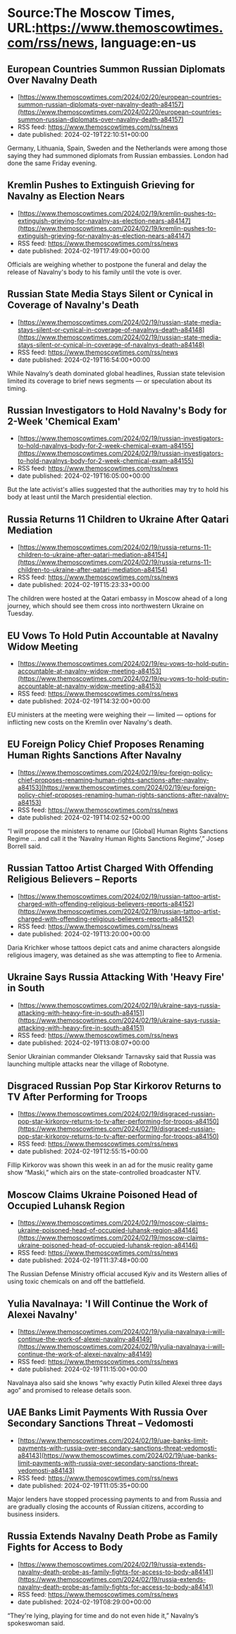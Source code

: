 # Source:The Moscow Times, URL:https://www.themoscowtimes.com/rss/news, language:en-us

## European Countries Summon Russian Diplomats Over Navalny Death
 - [https://www.themoscowtimes.com/2024/02/20/european-countries-summon-russian-diplomats-over-navalny-death-a84157](https://www.themoscowtimes.com/2024/02/20/european-countries-summon-russian-diplomats-over-navalny-death-a84157)
 - RSS feed: https://www.themoscowtimes.com/rss/news
 - date published: 2024-02-19T22:10:51+00:00

Germany, Lithuania, Spain, Sweden and the Netherlands were among those saying they had summoned diplomats from Russian embassies. London had done the same Friday evening.

## Kremlin Pushes to Extinguish Grieving for Navalny as Election Nears
 - [https://www.themoscowtimes.com/2024/02/19/kremlin-pushes-to-extinguish-grieving-for-navalny-as-election-nears-a84147](https://www.themoscowtimes.com/2024/02/19/kremlin-pushes-to-extinguish-grieving-for-navalny-as-election-nears-a84147)
 - RSS feed: https://www.themoscowtimes.com/rss/news
 - date published: 2024-02-19T17:49:00+00:00

Officials are weighing whether to postpone the funeral and delay the release of Navalny's body to his family until the vote is over.

## Russian State Media Stays Silent or Cynical in Coverage of Navalny's Death
 - [https://www.themoscowtimes.com/2024/02/19/russian-state-media-stays-silent-or-cynical-in-coverage-of-navalnys-death-a84148](https://www.themoscowtimes.com/2024/02/19/russian-state-media-stays-silent-or-cynical-in-coverage-of-navalnys-death-a84148)
 - RSS feed: https://www.themoscowtimes.com/rss/news
 - date published: 2024-02-19T16:54:00+00:00

While Navalny’s death dominated global headlines, Russian state television limited its coverage to brief news segments — or speculation about its timing.

## Russian Investigators to Hold Navalny's Body for 2-Week 'Chemical Exam'
 - [https://www.themoscowtimes.com/2024/02/19/russian-investigators-to-hold-navalnys-body-for-2-week-chemical-exam-a84155](https://www.themoscowtimes.com/2024/02/19/russian-investigators-to-hold-navalnys-body-for-2-week-chemical-exam-a84155)
 - RSS feed: https://www.themoscowtimes.com/rss/news
 - date published: 2024-02-19T16:05:00+00:00

But the late activist's allies suggested that the authorities may try to hold his body at least until the March presidential election.

## Russia Returns 11 Children to Ukraine After Qatari Mediation
 - [https://www.themoscowtimes.com/2024/02/19/russia-returns-11-children-to-ukraine-after-qatari-mediation-a84154](https://www.themoscowtimes.com/2024/02/19/russia-returns-11-children-to-ukraine-after-qatari-mediation-a84154)
 - RSS feed: https://www.themoscowtimes.com/rss/news
 - date published: 2024-02-19T15:23:33+00:00

The children were hosted at the Qatari embassy in Moscow ahead of a long journey, which should see them cross into northwestern Ukraine on Tuesday.

## EU Vows To Hold Putin Accountable at Navalny Widow Meeting
 - [https://www.themoscowtimes.com/2024/02/19/eu-vows-to-hold-putin-accountable-at-navalny-widow-meeting-a84153](https://www.themoscowtimes.com/2024/02/19/eu-vows-to-hold-putin-accountable-at-navalny-widow-meeting-a84153)
 - RSS feed: https://www.themoscowtimes.com/rss/news
 - date published: 2024-02-19T14:32:00+00:00

EU ministers at the meeting were weighing their — limited — options for inflicting new costs on the Kremlin over Navalny's death.

## EU Foreign Policy Chief Proposes Renaming Human Rights Sanctions After Navalny
 - [https://www.themoscowtimes.com/2024/02/19/eu-foreign-policy-chief-proposes-renaming-human-rights-sanctions-after-navalny-a84153](https://www.themoscowtimes.com/2024/02/19/eu-foreign-policy-chief-proposes-renaming-human-rights-sanctions-after-navalny-a84153)
 - RSS feed: https://www.themoscowtimes.com/rss/news
 - date published: 2024-02-19T14:02:52+00:00

“I will propose the ministers to rename our [Global] Human Rights Sanctions Regime ... and call it the ‘Navalny Human Rights Sanctions Regime’,” Josep Borrell said.

## Russian Tattoo Artist Charged With Offending Religious Believers – Reports
 - [https://www.themoscowtimes.com/2024/02/19/russian-tattoo-artist-charged-with-offending-religious-believers-reports-a84152](https://www.themoscowtimes.com/2024/02/19/russian-tattoo-artist-charged-with-offending-religious-believers-reports-a84152)
 - RSS feed: https://www.themoscowtimes.com/rss/news
 - date published: 2024-02-19T13:20:00+00:00

Daria Krichker whose tattoos depict cats and anime characters alongside religious imagery, was detained as she was attempting to flee to Armenia.

## Ukraine Says Russia Attacking With 'Heavy Fire' in South
 - [https://www.themoscowtimes.com/2024/02/19/ukraine-says-russia-attacking-with-heavy-fire-in-south-a84151](https://www.themoscowtimes.com/2024/02/19/ukraine-says-russia-attacking-with-heavy-fire-in-south-a84151)
 - RSS feed: https://www.themoscowtimes.com/rss/news
 - date published: 2024-02-19T13:08:07+00:00

Senior Ukrainian commander Oleksandr Tarnavsky said that Russia was launching multiple attacks near the village of Robotyne.

## Disgraced Russian Pop Star Kirkorov Returns to TV After Performing for Troops
 - [https://www.themoscowtimes.com/2024/02/19/disgraced-russian-pop-star-kirkorov-returns-to-tv-after-performing-for-troops-a84150](https://www.themoscowtimes.com/2024/02/19/disgraced-russian-pop-star-kirkorov-returns-to-tv-after-performing-for-troops-a84150)
 - RSS feed: https://www.themoscowtimes.com/rss/news
 - date published: 2024-02-19T12:55:15+00:00

Fillip Kirkorov was shown this week in an ad for the music reality game show “Maski,” which airs on the state-controlled broadcaster NTV.

## Moscow Claims Ukraine Poisoned Head of Occupied Luhansk Region
 - [https://www.themoscowtimes.com/2024/02/19/moscow-claims-ukraine-poisoned-head-of-occupied-luhansk-region-a84146](https://www.themoscowtimes.com/2024/02/19/moscow-claims-ukraine-poisoned-head-of-occupied-luhansk-region-a84146)
 - RSS feed: https://www.themoscowtimes.com/rss/news
 - date published: 2024-02-19T11:37:48+00:00

The Russian Defense Ministry official accused Kyiv and its Western allies of using toxic chemicals on and off the battlefield.

## Yulia Navalnaya: 'I Will Continue the Work of Alexei Navalny'
 - [https://www.themoscowtimes.com/2024/02/19/yulia-navalnaya-i-will-continue-the-work-of-alexei-navalny-a84149](https://www.themoscowtimes.com/2024/02/19/yulia-navalnaya-i-will-continue-the-work-of-alexei-navalny-a84149)
 - RSS feed: https://www.themoscowtimes.com/rss/news
 - date published: 2024-02-19T11:15:00+00:00

Navalnaya also said she knows “why exactly Putin killed Alexei three days ago” and promised to release details soon.

## UAE Banks Limit Payments With Russia Over Secondary Sanctions Threat – Vedomosti
 - [https://www.themoscowtimes.com/2024/02/19/uae-banks-limit-payments-with-russia-over-secondary-sanctions-threat-vedomosti-a84143](https://www.themoscowtimes.com/2024/02/19/uae-banks-limit-payments-with-russia-over-secondary-sanctions-threat-vedomosti-a84143)
 - RSS feed: https://www.themoscowtimes.com/rss/news
 - date published: 2024-02-19T11:05:35+00:00

Major lenders have stopped processing payments to and from Russia and are gradually closing the accounts of Russian citizens, according to business insiders.

## Russia Extends Navalny Death Probe as Family Fights for Access to Body
 - [https://www.themoscowtimes.com/2024/02/19/russia-extends-navalny-death-probe-as-family-fights-for-access-to-body-a84141](https://www.themoscowtimes.com/2024/02/19/russia-extends-navalny-death-probe-as-family-fights-for-access-to-body-a84141)
 - RSS feed: https://www.themoscowtimes.com/rss/news
 - date published: 2024-02-19T08:29:00+00:00

“They're lying, playing for time and do not even hide it,” Navalny’s spokeswoman said.


